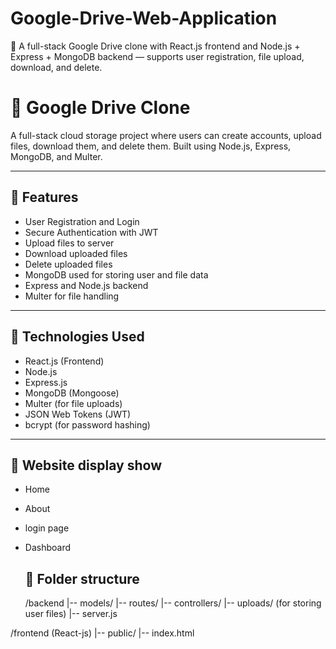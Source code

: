 # Google-Drive-Web-Application
📁 A full-stack Google Drive clone with React.js frontend and Node.js + Express + MongoDB backend — supports user registration, file upload, download, and delete.

# 📁 Google Drive Clone

A full-stack cloud storage project where users can create accounts, upload files, download them, and delete them. Built using Node.js, Express, MongoDB, and Multer.

---

## 🚀 Features

- User Registration and Login
- Secure Authentication with JWT
- Upload files to server
- Download uploaded files
- Delete uploaded files
- MongoDB used for storing user and file data
- Express and Node.js backend
- Multer for file handling

---

## 🔧 Technologies Used

- React.js (Frontend)
- Node.js
- Express.js
- MongoDB (Mongoose)
- Multer (for file uploads)
- JSON Web Tokens (JWT)
- bcrypt (for password hashing)

---

## 📁 Website display show 

- Home
- About
- login page
- Dashboard

  ## 📁 Folder structure
  /backend
|-- models/
|-- routes/
|-- controllers/
|-- uploads/ (for storing user files)
|-- server.js

/frontend (React-js)
|-- public/
|-- index.html


